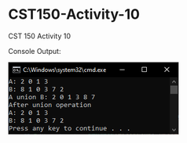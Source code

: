# CST150-Activity-10
 CST 150 Activity 10

Console Output:

![alt text](https://raw.githubusercontent.com/IttyBittyNinja/CST150-Activity-10/main/Console%20Output.png)